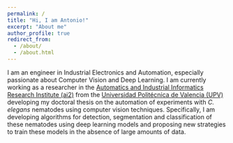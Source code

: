```yaml
---
permalink: /
title: "Hi, I am Antonio!"
excerpt: "About me"
author_profile: true
redirect_from: 
  - /about/
  - /about.html
---
```


I am an engineer in Industrial Electronics and Automation, especially passionate about Computer Vision and Deep Learning.
I am currently working as a researcher in the [Automatics and Industrial Informatics Research Institute (ai2)](https://www.ai2.upv.es/en/home-english/) from the [Universidad Politécnica de Valencia (UPV)](http://www.upv.es/en) developing my doctoral thesis on the automation of experiments with *C. elegans* nematodes using computer vision techniques. Specifically, I am developing algorithms for detection, segmentation and classification of these nematodes using deep learning models and proposing new strategies to train these models in the absence of large amounts of data.

